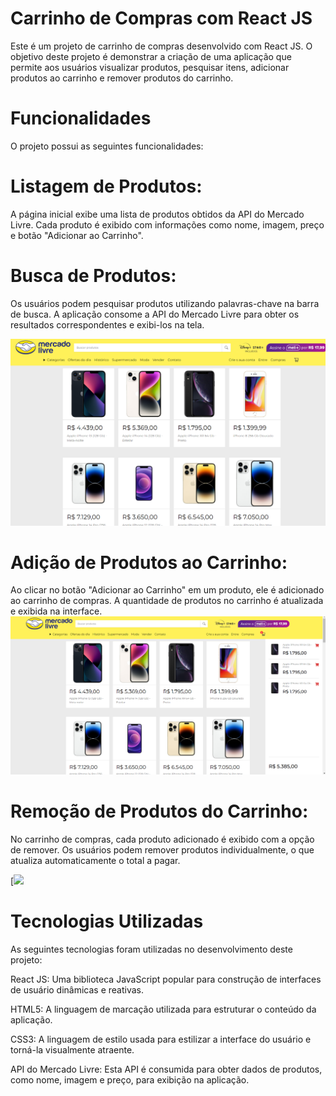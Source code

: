 
# Carrinho de Compras com React JS
Este é um projeto de carrinho de compras desenvolvido com React JS. O objetivo deste projeto é demonstrar a criação de uma aplicação que permite aos usuários visualizar produtos, pesquisar itens, adicionar produtos ao carrinho e remover produtos do carrinho.

# Funcionalidades
O projeto possui as seguintes funcionalidades:

# Listagem de Produtos:
 A página inicial exibe uma lista de produtos obtidos da API do Mercado Livre. Cada produto é exibido com informações como nome, imagem, preço e botão "Adicionar ao Carrinho".

# Busca de Produtos:
 Os usuários podem pesquisar produtos utilizando palavras-chave na barra de busca. A aplicação consome a API do Mercado Livre para obter os resultados correspondentes e exibi-los na tela.

 <img src="https://github.com/charles682/mercado-livre/blob/main/public/Screenshot ML.png">

# Adição de Produtos ao Carrinho:
 Ao clicar no botão "Adicionar ao Carrinho" em um produto, ele é adicionado ao carrinho de compras. A quantidade de produtos no carrinho é atualizada e exibida na interface.
 <img src="https://github.com/charles682/mercado-livre/blob/main/public/Screenshot ML-Cart.png">
# Remoção de Produtos do Carrinho:
 No carrinho de compras, cada produto adicionado é exibido com a opção de remover. Os usuários podem remover produtos individualmente, o que atualiza automaticamente o total a pagar.

 [![](https://github.com/charles682/mercado-livre/blob/main/public/ml-video.gif)

# Tecnologias Utilizadas
As seguintes tecnologias foram utilizadas no desenvolvimento deste projeto:

React JS: Uma biblioteca JavaScript popular para construção de interfaces de usuário dinâmicas e reativas.

HTML5: A linguagem de marcação utilizada para estruturar o conteúdo da aplicação.

CSS3: A linguagem de estilo usada para estilizar a interface do usuário e torná-la visualmente atraente.

API do Mercado Livre: Esta API é consumida para obter dados de produtos, como nome, imagem e preço, para exibição na aplicação.


